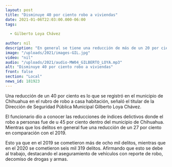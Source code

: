 ```yaml
---
layout: post
title: "Disminuye 40 por ciento robo a viviendas"
date: 2021-01-06T22:03:00.000-06:00
tags:
  
  - Gilberto Loya Chávez
  
author: nil
description: "En general se tiene una reducción de más de un 20 por ciento."
image: "/uploads/2021/images-GIL.jpg"
video: "nil"
audio: "/uploads/2021/audio-MW04_GILBERTO_LOYA.mp3"
alt: "Disminuye 40 por ciento robo a viviendas"
front: false
section: "Local"
news_id: 181923
---
```


Una reducción de un 40 por ciento es lo que se registró en el municipio de Chihuahua en el rubro de robo a casa habitación, señaló el titular de la Dirección de Seguridad Pública Municipal Gilberto Loya Chávez.

El funcionario dio a conocer las reducciones de índices delictivos donde el robo a personas fue de u 45 por ciento dentro del municipio de Chihuahua. Mientras que los delitos en general fue una reducción de un 27 por ciento en comparación con el 2019.

Esto ya que en el 2019 se cometieron más de ocho mil delitos, mientras que en el 2020 se cometieron seis mil 319 delitos. Afirmando que esto se debe al trabajo, destacando el aseguramiento de vehículos con reporte de robo, decomiso de drogas y armas.